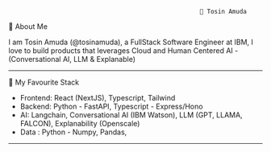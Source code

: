                                                          👋 Tosin Amuda 
                 
💬 About Me

I am Tosin Amuda (@tosinamuda), a FullStack Software Engineer at IBM, I love to build products that leverages Cloud and Human Centered AI - (Conversational AI, LLM & Explanable)

 -------------------------------------------------------------------------------------------------------------------------------------------------------------------

👯 My Favourite Stack
- Frontend: React (NextJS), Typescript, Tailwind
- Backend: Python - FastAPI, Typescript - Express/Hono
- AI: Langchain, Conversational AI (IBM Watson), LLM (GPT, LLAMA, FALCON), Explanability (Openscale)
- Data : Python - Numpy, Pandas, 

 -------------------------------------------------------------------------------------------------------------------------------------------------------------------

